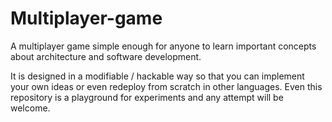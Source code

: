 # Multiplayer-game

A multiplayer game simple enough for anyone to learn important concepts about architecture and software development.

It is designed in a modifiable / hackable way so that you can implement your own ideas or even redeploy from scratch in other languages. Even this repository is a playground for experiments and any attempt will be welcome.
